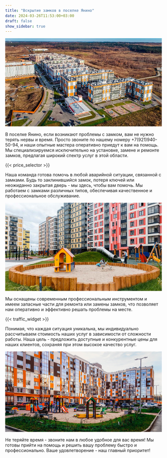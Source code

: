 ```yaml
---
title: "Вскрытие замков в поселке Янино"
date: 2024-03-26T11:53:00+03:00 
draft: false 
show_sidebar: true
---
```


![Установка замков в Янино](Yanino1.jpg)

В поселке Янино, если возникают проблемы с замком, вам не нужно терять нервы и время. Просто звоните по нашему номеру +7(921)940-50-94, и наши опытные мастера оперативно приедут к вам на помощь. Мы специализируемся исключительно на установке, замене и ремонте замков, предлагая широкий спектр услуг в этой области.

{{< price_selector >}}

Наша команда готова помочь в любой аварийной ситуации, связанной с замками. Будь то заклинившийся замок, потеря ключей или неожиданно закрытая дверь - мы здесь, чтобы вам помочь. Мы работаем с замками различных типов, обеспечивая качественное и профессиональное обслуживание.

![Установка замков в Янино](Yanino2.jpg)

Мы оснащены современным профессиональным инструментом и имеем запасные части для ремонта или замены замков, что позволяет нам оперативно и эффективно решать проблемы на месте.

{{< traffic_widget >}}

Понимая, что каждая ситуация уникальна, мы индивидуально рассчитываем стоимость наших услуг в зависимости от сложности работы. Наша цель - предложить доступные и конкурентные цены для наших клиентов, сохраняя при этом высокое качество услуг.

![Установка замков в Янино](Yanino3.jpg)

Не теряйте время - звоните нам в любое удобное для вас время! Мы готовы прийти на помощь и решить вашу проблему быстро и профессионально. Ваше удовлетворение - наш главный приоритет!
